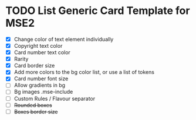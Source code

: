 # TODO List Generic Card Template for MSE2
- [X] Change color of text element individually
- [X] Copyright text color
- [X] Card number text color
- [X] Rarity
- [X] Card border size
- [x] Add more colors to the bg color list, or use a list of tokens
- [x] Card number font size
- [ ] Allow gradients in bg
- [ ] Bg images .mse-include
- [ ] Custom Rules / Flavour separator
- [ ] ~~Rounded boxes~~
- [ ] ~~Boxes border size~~
